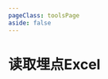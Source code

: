 ```yaml
---
pageClass: toolsPage
aside: false
---
```


# 读取埋点Excel

<ClientOnly>
  <ReadExcel />
</ClientOnly>




<script setup>
  import ReadExcel from '../vueCom/readExcel.vue';
</script>
